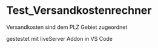 # Test_Versandkostenrechner
Versandkosten sind dem PLZ Gebiet zugeordnet


gestestet mit liveServer Addon in VS Code
